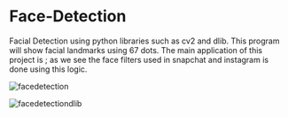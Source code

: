 # Face-Detection
Facial Detection using python libraries such as cv2 and dlib. This program will show facial landmarks using 67 dots. The main application of this project is ; as we see the face filters used in snapchat and instagram is done using this logic.


![facedetection](https://user-images.githubusercontent.com/69378341/193447708-7e119405-961c-489f-ac2c-f3be136a6ee7.jpg)


![facedetectiondlib](https://user-images.githubusercontent.com/69378341/193447711-4b3cc4f8-f5e5-47cb-89d0-038327557c94.jpg)
